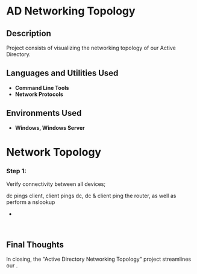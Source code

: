<h1>AD Networking Topology</h1>



<h2>Description</h2>
Project consists of visualizing the networking topology of our Active Directory.
<br />


<h2>Languages and Utilities Used</h2>

- <b>Command Line Tools</b>
- <b>Network Protocols</b>

<h2>Environments Used </h2>

- <b>Windows, Windows Server</b>


<h1>Network Topology</h1>

<h3>Step 1:  </h3>
<p> Verify connectivity between all devices; 
  
<br>

dc pings client, client pings dc, dc & client ping the router, as well as perform a nslookup  </p>

- 

<br>






<h2> Final Thoughts </h2>

<p> In closing, the "Active Directory Networking Topology" project streamlines our  .</p>
